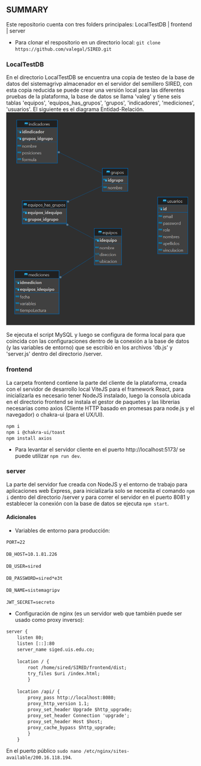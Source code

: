 ## SUMMARY

Este repositorio cuenta con tres folders principales: LocalTestDB | frontend | server

- Para clonar el respositorio en un directorio local: `git clone https://github.com/valegal/SIRED.git`

### LocalTestDB

En el directorio LocalTestDB se encuentra una copia de testeo de la base de datos del sistemagrivp almacenador en el servidor del semillero SIRED, con esta copia reducida se puede crear una versión local para las diferentes pruebas de la plataforma, la base de datos se llama 'valeg' y tiene seis tablas 'equipos', 'equipos_has_grupos', 'grupos', 'indicadores', 'mediciones', 'usuarios'. El siguiente es el diagrama Entidad-Relación.
![ER Diagram](/LocalTestDB/image.png)

Se ejecuta el script MySQL y luego se configura de forma local para que coincida con las configuraciones dentro de la conexión a la base de datos (y las variables de entorno) que se escribió en los archivos 'db.js' y 'server.js' dentro del directorio /server.

### frontend

La carpeta frontend contiene la parte del cliente de la plataforma, creada con el servidor de desarrollo local ViteJS para el framework React, para inicializarla es necesario tener NodeJS instalado, luego la consola ubicada en el directorio frontend se instala el gestor de paquetes y las librerias necesarias como axios (Cliente HTTP basado en promesas para node.js y el navegador) o chakra-ui (para el UX/UI).

```
npm i
npm i @chakra-ui/toast
npm install axios
```

- Para levantar el servidor cliente en el puerto http://localhost:5173/ se puede utilizar `npm run dev`.

### server

La parte del servidor fue creada con NodeJS y el entorno de trabajo para aplicaciones web Express, para inicializarla solo se necesita el comando `npm i` dentro del directorio /server y para correr el servidor en el puerto 8081 y establecer la conexión con la base de datos se ejecuta `npm start`.

#### Adicionales

- Variables de entorno para producción:

```
PORT=22

DB_HOST=10.1.81.226

DB_USER=sired

DB_PASSWORD=sired*e3t

DB_NAME=sistemagripv

JWT_SECRET=secreto
```

- Configuración de nginx (es un servidor web que también puede ser usado como proxy inverso):
       
```
server {
    listen 80;
    listen [::]:80
    server_name siged.uis.edu.co;

    location / {
        root /home/sired/SIRED/frontend/dist;
        try_files $uri /index.html;
        }

    location /api/ {
        proxy_pass http://localhost:8080;
        proxy_http_version 1.1;
        proxy_set_header Upgrade $http_upgrade;
        proxy_set_header Connection 'upgrade';
        proxy_set_header Host $host;
        proxy_cache_bypass $http_upgrade;
        }
    }
```

En el puerto público `sudo nano /etc/nginx/sites-available/200.16.118.194`.
